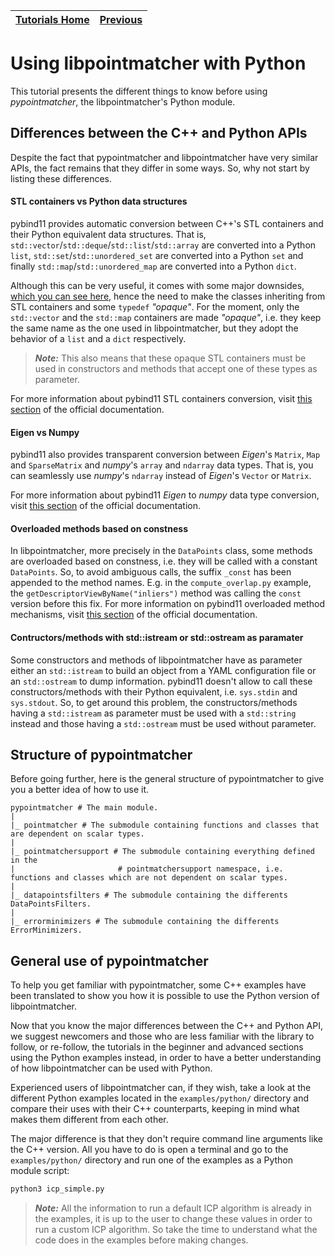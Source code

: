 | [Tutorials Home](index.md) | [Previous](CompilationPython.md) |
| :--- | ---: |

# Using libpointmatcher with Python

This tutorial presents the different things to know before using *pypointmatcher*, the libpointmatcher's Python module.

## Differences between the C++ and Python APIs

Despite the fact that pypointmatcher and libpointmatcher have very similar APIs, the fact remains that they differ in some ways. So, why not start by listing these differences.

#### STL containers vs Python data structures

pybind11 provides automatic conversion between C++'s STL containers and their Python equivalent data structures. That is, `std::vector`/`std::deque`/`std::list`/`std::array` are converted into a Python `list`, `std::set`/`std::unordered_set` are converted into a Python `set` and finally `std::map`/`std::unordered_map` are converted into a Python `dict`. 

Although this can be very useful, it comes with some major downsides, [which you can see here](https://pybind11.readthedocs.io/en/latest/advanced/cast/stl.html#automatic-conversion), hence the need to make the classes inheriting from STL containers and some `typedef` *"opaque"*. For the moment, only the `std::vector` and the `std::map` containers are made *"opaque"*, i.e. they keep the same name as the one used in libpointmatcher, but they adopt the behavior of a `list` and a `dict` respectively.

> ***Note:*** This also means that these opaque STL containers must be used in constructors and methods that accept one of these types as parameter.
 
For more information about pybind11 STL containers conversion, visit [this section](https://pybind11.readthedocs.io/en/latest/advanced/cast/stl.html) of the official documentation.

#### Eigen vs Numpy

pybind11 also provides transparent conversion between *Eigen*'s `Matrix`, `Map` and `SparseMatrix` and *numpy*'s `array` and `ndarray` data types. That is, you can seamlessly use *numpy*'s `ndarray` instead of *Eigen*'s `Vector` or `Matrix`.

For more information about pybind11 *Eigen* to *numpy* data type conversion, visit [this section](https://pybind11.readthedocs.io/en/latest/advanced/cast/eigen.html) of the official documentation.

#### Overloaded methods based on constness

In libpointmatcher, more precisely in the `DataPoints` class, some methods are overloaded based on constness, i.e. they will be called with a constant `DataPoints`. So, to avoid ambiguous calls, the suffix `_const` has been appended to the method names. E.g. in the `compute_overlap.py` example, the `getDescriptorViewByName("inliers")` method was calling the `const` version before this fix. For more information on pybind11 overloaded method mechanisms, visit [this section](https://pybind11.readthedocs.io/en/latest/classes.html#overloaded-methods) of the official documentation.

#### Contructors/methods with std::istream or std::ostream as paramater

Some constructors and methods of libpointmatcher have as parameter either an `std::istream` to build an object from a YAML configuration file or an `std::ostream` to dump information. pybind11 doesn't allow to call these constructors/methods with their Python equivalent, i.e. `sys.stdin` and `sys.stdout`. So, to get around this problem, the constructors/methods having a `std::istream` as parameter must be used with a `std::string` instead and those having a `std::ostream` must be used without parameter.

## Structure of pypointmatcher

Before going further, here is the general structure of pypointmatcher to give you a better idea of how to use it.

```textmate
pypointmatcher # The main module.
|
|_ pointmatcher # The submodule containing functions and classes that are dependent on scalar types.
|
|_ pointmatchersupport # The submodule containing everything defined in the
|                       # pointmatchersupport namespace, i.e. functions and classes which are not dependent on scalar types.
|
|_ datapointsfilters # The submodule containing the differents DataPointsFilters.
|
|_ errorminimizers # The submodule containing the differents ErrorMinimizers.
```

## General use of pypointmatcher

To help you get familiar with pypointmatcher, some C++ examples have been translated to show you how it is possible to use the Python version of libpointmatcher.

Now that you know the major differences between the C++ and Python API, we suggest newcomers and those who are less familiar with the library to follow, or re-follow, the tutorials in the beginner and advanced sections using the Python examples instead, in order to have a better understanding of how libpointmatcher can be used with Python.

Experienced users of libpointmatcher can, if they wish, take a look at the different Python examples located in the `examples/python/` directory and compare their uses with their C++ counterparts, keeping in mind what makes them different from each other.

The major difference is that they don't require command line arguments like the C++ version. All you have to do is open a terminal and go to the `examples/python/` directory and run one of the examples as a Python module script:

```bash
python3 icp_simple.py
```

> ***Note:*** All the information to run a default ICP algorithm is already in the examples, it is up to the user to change these values in order to run a custom ICP algorithm. So take the time to understand what the code does in the examples before making changes.
